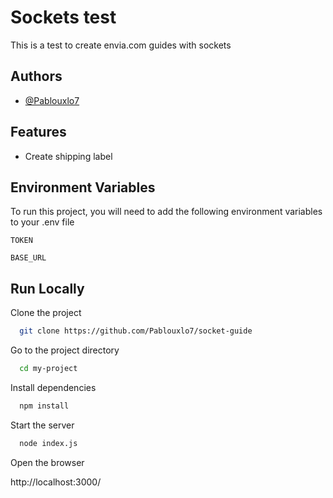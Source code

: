 
# Sockets test

This is a test to create envia.com guides with sockets


## Authors

- [@Pablouxlo7](https://github.com/Pablouxlo7)


## Features

- Create shipping label


## Environment Variables

To run this project, you will need to add the following environment variables to your .env file

`TOKEN`

`BASE_URL`


## Run Locally

Clone the project

```bash
  git clone https://github.com/Pablouxlo7/socket-guide
```

Go to the project directory

```bash
  cd my-project
```

Install dependencies

```bash
  npm install
```

Start the server

```bash
  node index.js
```

Open the browser

http://localhost:3000/



